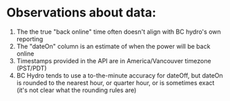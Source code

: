 # Observations about data:

1) The the true "back online" time often doesn't align with BC hydro's own reporting
2) The "dateOn" column is an estimate of when the power will be back online
3) Timestamps provided in the API are in America/Vancouver timezone (PST/PDT)
4) BC Hydro tends to use a to-the-minute accuracy for dateOff, but dateOn is rounded to the nearest hour, or quarter hour, or is sometimes exact (it's not clear what the rounding rules are)